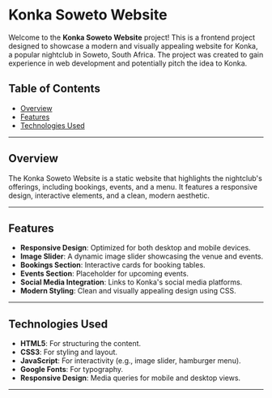 # Konka Soweto Website

Welcome to the **Konka Soweto Website** project! This is a frontend project designed to showcase a modern and visually appealing website for Konka, a popular nightclub in Soweto, South Africa. The project was created to gain experience in web development and potentially pitch the idea to Konka.

## Table of Contents

- [Overview](#overview)
- [Features](#features)
- [Technologies Used](#technologies-used)

---

## Overview

The Konka Soweto Website is a static website that highlights the nightclub's offerings, including bookings, events, and a menu. It features a responsive design, interactive elements, and a clean, modern aesthetic.

---

## Features

- **Responsive Design**: Optimized for both desktop and mobile devices.
- **Image Slider**: A dynamic image slider showcasing the venue and events.
- **Bookings Section**: Interactive cards for booking tables.
- **Events Section**: Placeholder for upcoming events.
- **Social Media Integration**: Links to Konka's social media platforms.
- **Modern Styling**: Clean and visually appealing design using CSS.

---

## Technologies Used

- **HTML5**: For structuring the content.
- **CSS3**: For styling and layout.
- **JavaScript**: For interactivity (e.g., image slider, hamburger menu).
- **Google Fonts**: For typography.
- **Responsive Design**: Media queries for mobile and desktop views.

---


